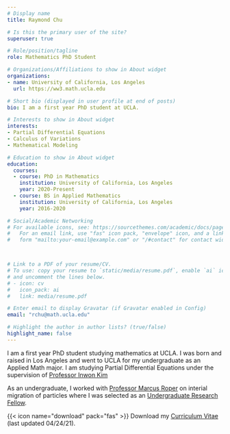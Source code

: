 ```yaml
---
# Display name
title: Raymond Chu

# Is this the primary user of the site?
superuser: true

# Role/position/tagline
role: Mathematics PhD Student

# Organizations/Affiliations to show in About widget
organizations:
- name: University of California, Los Angeles
  url: https://ww3.math.ucla.edu

# Short bio (displayed in user profile at end of posts)
bio: I am a first year PhD student at UCLA.

# Interests to show in About widget
interests:
- Partial Differential Equations
- Calculus of Variations
- Mathematical Modeling

# Education to show in About widget
education:
  courses:
  - course: PhD in Mathematics
    institution: University of California, Los Angeles
    year: 2020-Present
  - course: BS in Applied Mathematics
    institution: University of California, Los Angeles
    year: 2016-2020

# Social/Academic Networking
# For available icons, see: https://sourcethemes.com/academic/docs/page-builder/#icons
#   For an email link, use "fas" icon pack, "envelope" icon, and a link in the
#   form "mailto:your-email@example.com" or "/#contact" for contact widget.



# Link to a PDF of your resume/CV.
# To use: copy your resume to `static/media/resume.pdf`, enable `ai` icons in `params.toml`, 
# and uncomment the lines below.
# - icon: cv
#   icon_pack: ai
#   link: media/resume.pdf

# Enter email to display Gravatar (if Gravatar enabled in Config)
email: "rchu@math.ucla.edu"

# Highlight the author in author lists? (true/false)
highlight_name: false
---
```


I am a first year PhD student studying mathematics at UCLA. I was born and raised in Los Angeles and went to UCLA for my undergraduate as an Applied Math major. I am studying Partial Differential Equations under the supervision of [Professor Inwon Kim](https://www.math.ucla.edu/~ikim/)

As an undergraduate, I worked with [Professor Marcus Roper](https://www.marcusroper.org) on interial migration of particles where I was selected as an [Undergraduate Research Fellow](http://sciences.ugresearch.ucla.edu/programs-and-scholarships/urfp/). 

{{< icon name="download" pack="fas" >}} Download my [Curriculum Vitae](https://www.math.ucla.edu/~rchu/CV.pdf) (last updated 04/24/21).
